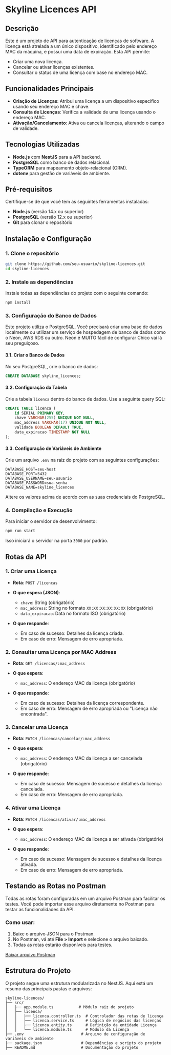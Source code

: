 
# Skyline Licences API

## Descrição

Este é um projeto de API para autenticação de licenças de software. A licença está atrelada a um único dispositivo, identificado pelo endereço MAC da máquina, e possui uma data de expiração. Esta API permite:
- Criar uma nova licença.
- Cancelar ou ativar licenças existentes.
- Consultar o status de uma licença com base no endereço MAC.

## Funcionalidades Principais

- **Criação de Licenças**: Atribui uma licença a um dispositivo específico usando seu endereço MAC e chave.
- **Consulta de Licenças**: Verifica a validade de uma licença usando o endereço MAC.
- **Ativação/Cancelamento**: Ativa ou cancela licenças, alterando o campo de validade.

## Tecnologias Utilizadas

- **Node.js** com **NestJS** para a API backend.
- **PostgreSQL** como banco de dados relacional.
- **TypeORM** para mapeamento objeto-relacional (ORM).
- **dotenv** para gestão de variáveis de ambiente.

## Pré-requisitos

Certifique-se de que você tem as seguintes ferramentas instaladas:

- **Node.js** (versão 14.x ou superior)
- **PostgreSQL** (versão 12.x ou superior)
- **Git** para clonar o repositório

## Instalação e Configuração

### 1. Clone o repositório

```bash
git clone https://github.com/seu-usuario/skyline-licences.git
cd skyline-licences
```

### 2. Instale as dependências

Instale todas as dependências do projeto com o seguinte comando:

```bash
npm install
```

### 3. Configuração do Banco de Dados

Este projeto utiliza o PostgreSQL. Você precisará criar uma base de dados localmente ou utilizar um serviço de hospedagem de banco de dados como o Neon, AWS RDS ou outro. Neon é MUITO fácil de configurar Chico vai lá seu preguiçoso.

#### 3.1. Criar o Banco de Dados

No seu PostgreSQL, crie o banco de dados:

```sql
CREATE DATABASE skyline_licences;
```

#### 3.2. Configuração da Tabela

Crie a tabela `licenca` dentro do banco de dados. Use a seguinte query SQL:

```sql
CREATE TABLE licenca (
    id SERIAL PRIMARY KEY,
    chave VARCHAR(255) UNIQUE NOT NULL,
    mac_address VARCHAR(17) UNIQUE NOT NULL,
    validade BOOLEAN DEFAULT TRUE,
    data_expiracao TIMESTAMP NOT NULL
);
```

#### 3.3. Configuração de Variáveis de Ambiente

Crie um arquivo `.env` na raiz do projeto com as seguintes configurações:

```env
DATABASE_HOST=seu-host
DATABASE_PORT=5432
DATABASE_USERNAME=seu-usuario
DATABASE_PASSWORD=sua-senha
DATABASE_NAME=skyline_licences
```

Altere os valores acima de acordo com as suas credenciais do PostgreSQL.

### 4. Compilação e Execução

Para iniciar o servidor de desenvolvimento:

```bash
npm run start
```

Isso iniciará o servidor na porta `3000` por padrão.

## Rotas da API

### 1. Criar uma Licença

- **Rota**: `POST /licencas`
- **O que espera (JSON)**:
  - `chave`: String (obrigatório)
  - `mac_address`: String no formato `XX:XX:XX:XX:XX:XX` (obrigatório)
  - `data_expiracao`: Data no formato ISO (obrigatório)
  
- **O que responde**:
  - Em caso de sucesso: Detalhes da licença criada.
  - Em caso de erro: Mensagem de erro apropriada.

### 2. Consultar uma Licença por MAC Address

- **Rota**: `GET /licencas/:mac_address`
- **O que espera**:
  - `mac_address`: O endereço MAC da licença (obrigatório)

- **O que responde**:
  - Em caso de sucesso: Detalhes da licença correspondente.
  - Em caso de erro: Mensagem de erro apropriada ou "Licença não encontrada".

### 3. Cancelar uma Licença

- **Rota**: `PATCH /licencas/cancelar/:mac_address`
- **O que espera**:
  - `mac_address`: O endereço MAC da licença a ser cancelada (obrigatório)

- **O que responde**:
  - Em caso de sucesso: Mensagem de sucesso e detalhes da licença cancelada.
  - Em caso de erro: Mensagem de erro apropriada.

### 4. Ativar uma Licença

- **Rota**: `PATCH /licencas/ativar/:mac_address`
- **O que espera**:
  - `mac_address`: O endereço MAC da licença a ser ativada (obrigatório)

- **O que responde**:
  - Em caso de sucesso: Mensagem de sucesso e detalhes da licença ativada.
  - Em caso de erro: Mensagem de erro apropriada.

## Testando as Rotas no Postman

Todas as rotas foram configuradas em um arquivo Postman para facilitar os testes. Você pode importar esse arquivo diretamente no Postman para testar as funcionalidades da API.

### Como usar:
1. Baixe o arquivo JSON para o Postman.
2. No Postman, vá até **File > Import** e selecione o arquivo baixado.
3. Todas as rotas estarão disponíveis para testes.

[Baixar arquivo Postman](./SkylineLicences.postman_collection.json)

## Estrutura do Projeto

O projeto segue uma estrutura modularizada no NestJS. Aqui está um resumo das principais pastas e arquivos:

```
skyline-licences/
├── src/
│   ├── app.module.ts           # Módulo raiz do projeto
│   ├── licenca/
│   │   ├── licenca.controller.ts  # Controlador das rotas de licença
│   │   ├── licenca.service.ts     # Lógica de negócios das licenças
│   │   ├── licenca.entity.ts      # Definição da entidade Licença
│   │   └── licenca.module.ts      # Módulo da Licença
├── .env                         # Arquivo de configuração de variáveis de ambiente
├── package.json                 # Dependências e scripts do projeto
├── README.md                    # Documentação do projeto
```
